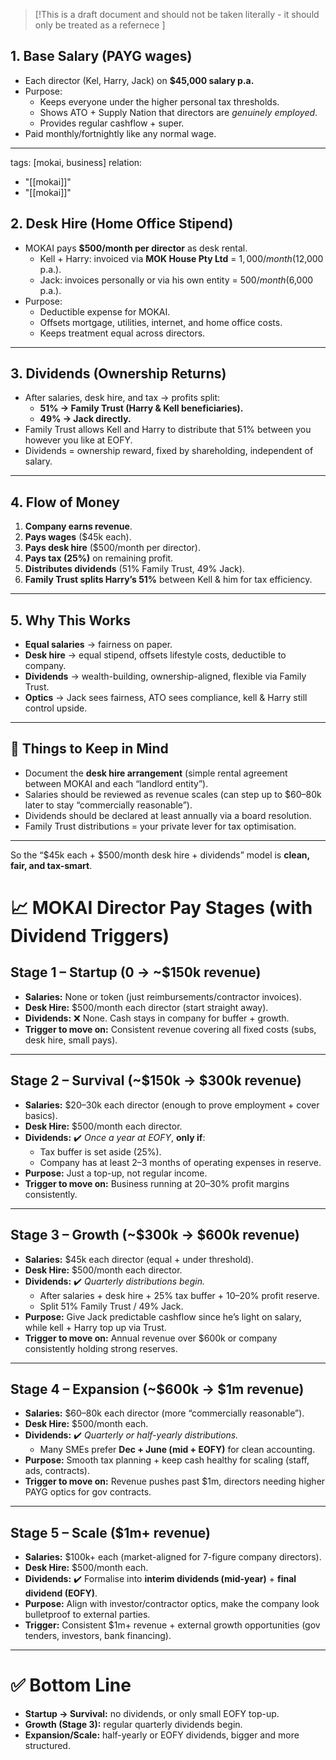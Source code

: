 
> [!This is a draft document and should not be taken literally - it should only be treated as a refernece
> ]


## 1. **Base Salary (PAYG wages)**

- Each director (Kel, Harry, Jack) on **$45,000 salary p.a.**
- Purpose:
    - Keeps everyone under the higher personal tax thresholds.
    - Shows ATO + Supply Nation that directors are _genuinely employed_.
    - Provides regular cashflow + super.
- Paid monthly/fortnightly like any normal wage.

---
tags: [mokai, business]
relation:
  - "[[mokai]]"
  - "[[mokai]]"

## 2. **Desk Hire (Home Office Stipend)**

- MOKAI pays **$500/month per director** as desk rental.
    - Kell + Harry: invoiced via **MOK House Pty Ltd** = $1,000/month ($12,000 p.a.).
    - Jack: invoices personally or via his own entity = $500/month ($6,000 p.a.).
- Purpose:
    - Deductible expense for MOKAI.
    - Offsets mortgage, utilities, internet, and home office costs.
    - Keeps treatment equal across directors.

---

## 3. **Dividends (Ownership Returns)**

- After salaries, desk hire, and tax → profits split:
    - **51% → Family Trust (Harry & Kell beneficiaries).**
    - **49% → Jack directly.**
- Family Trust allows Kell and Harry to distribute that 51% between you however you like at EOFY.
- Dividends = ownership reward, fixed by shareholding, independent of salary.

---

## 4. **Flow of Money**

1. **Company earns revenue**.
2. **Pays wages** ($45k each).
3. **Pays desk hire** ($500/month per director).
4. **Pays tax (25%)** on remaining profit.
5. **Distributes dividends** (51% Family Trust, 49% Jack).
6. **Family Trust splits Harry’s 51%** between Kell & him for tax efficiency.

---

## 5. **Why This Works**

- **Equal salaries** → fairness on paper.
- **Desk hire** → equal stipend, offsets lifestyle costs, deductible to company.
- **Dividends** → wealth-building, ownership-aligned, flexible via Family Trust.
- **Optics** → Jack sees fairness, ATO sees compliance, kell & Harry still control upside.

---

## 🚨 Things to Keep in Mind

- Document the **desk hire arrangement** (simple rental agreement between MOKAI and each “landlord entity”).
- Salaries should be reviewed as revenue scales (can step up to $60–80k later to stay “commercially reasonable”).
- Dividends should be declared at least annually via a board resolution.
- Family Trust distributions = your private lever for tax optimisation.

---

So the “$45k each + $500/month desk hire + dividends” model is **clean, fair, and tax-smart**.

# 📈 MOKAI Director Pay Stages (with Dividend Triggers)

## **Stage 1 – Startup (0 → ~$150k revenue)**

- **Salaries:** None or token (just reimbursements/contractor invoices).
- **Desk Hire:** $500/month each director (start straight away).
- **Dividends:** ❌ None. Cash stays in company for buffer + growth.
- **Trigger to move on:** Consistent revenue covering all fixed costs (subs, desk hire, small pays).

---

## **Stage 2 – Survival (~$150k → $300k revenue)**

- **Salaries:** $20–30k each director (enough to prove employment + cover basics).
- **Desk Hire:** $500/month each director.
- **Dividends:** ✔️ _Once a year at EOFY_, **only if**:
    - Tax buffer is set aside (25%).
    - Company has at least 2–3 months of operating expenses in reserve.
- **Purpose:** Just a top-up, not regular income.
- **Trigger to move on:** Business running at 20–30% profit margins consistently.

---

## **Stage 3 – Growth (~$300k → $600k revenue)**

- **Salaries:** $45k each director (equal + under threshold).
- **Desk Hire:** $500/month each director.
- **Dividends:** ✔️ _Quarterly distributions begin._
    - After salaries + desk hire + 25% tax buffer + 10–20% profit reserve.
    - Split 51% Family Trust / 49% Jack.
- **Purpose:** Give Jack predictable cashflow since he’s light on salary, while kell + Harry top up via Trust.
- **Trigger to move on:** Annual revenue over $600k or company consistently holding strong reserves.

---

## **Stage 4 – Expansion (~$600k → $1m revenue)**

- **Salaries:** $60–80k each director (more “commercially reasonable”).
- **Desk Hire:** $500/month each.
- **Dividends:** ✔️ _Quarterly or half-yearly distributions._
    - Many SMEs prefer **Dec + June (mid + EOFY)** for clean accounting.
- **Purpose:** Smooth tax planning + keep cash healthy for scaling (staff, ads, contracts).
- **Trigger to move on:** Revenue pushes past $1m, directors needing higher PAYG optics for gov contracts.

---

## **Stage 5 – Scale ($1m+ revenue)**

- **Salaries:** $100k+ each (market-aligned for 7-figure company directors).
- **Desk Hire:** $500/month each.
- **Dividends:** ✔️ Formalise into **interim dividends (mid-year)** + **final dividend (EOFY)**.
- **Purpose:** Align with investor/contractor optics, make the company look bulletproof to external parties.
- **Trigger:** Consistent $1m+ revenue + external growth opportunities (gov tenders, investors, bank financing).

---

# ✅ Bottom Line

- **Startup → Survival:** no dividends, or only small EOFY top-up.
- **Growth (Stage 3):** regular quarterly dividends begin.
- **Expansion/Scale:** half-yearly or EOFY dividends, bigger and more structured.
